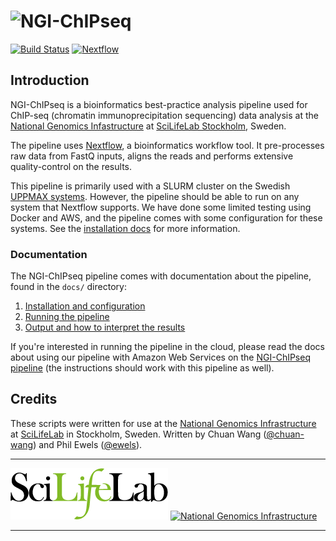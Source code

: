 # ![NGI-ChIPseq](https://raw.githubusercontent.com/SciLifeLab/NGI-ChIPseq/master/docs/images/NGI-ChIPseq_logo.png)

[![Build Status](https://travis-ci.org/SciLifeLab/NGI-ChIPseq.svg?branch=master)](https://travis-ci.org/SciLifeLab/NGI-ChIPseq)
[![Nextflow](https://img.shields.io/badge/nextflow-%E2%89%A50.24.0-brightgreen.svg
)](https://www.nextflow.io/)

## Introduction
NGI-ChIPseq is a bioinformatics best-practice analysis pipeline used for ChIP-seq (chromatin immunoprecipitation sequencing) data analysis at the [National Genomics Infastructure](https://ngisweden.scilifelab.se/) at [SciLifeLab Stockholm](https://www.scilifelab.se/platforms/ngi/), Sweden.

The pipeline uses [Nextflow](https://www.nextflow.io), a bioinformatics workflow tool. It pre-processes raw data from FastQ inputs, aligns the reads and performs extensive quality-control on the results.

This pipeline is primarily used with a SLURM cluster on the Swedish [UPPMAX systems](https://www.uppmax.uu.se). However, the pipeline should be able to run on any system that Nextflow supports. We have done some limited testing using Docker and AWS, and the pipeline comes with some configuration for these systems. See the [installation docs](docs/installation.md) for more information.

### Documentation
The NGI-ChIPseq pipeline comes with documentation about the pipeline, found in the `docs/` directory:

1. [Installation and configuration](docs/installation.md)
2. [Running the pipeline](docs/usage.md)
3. [Output and how to interpret the results](docs/output.md)

If you're interested in running the pipeline in the cloud, please read the docs about using our pipeline with Amazon Web Services on the [NGI-ChIPseq pipeline](https://github.com/SciLifeLab/NGI-ChIPseq/blob/master/docs/amazon_web_services.md) (the instructions should work with this pipeline as well).

## Credits
These scripts were written for use at the [National Genomics Infrastructure](https://portal.scilifelab.se/genomics/)
at [SciLifeLab](http://www.scilifelab.se/) in Stockholm, Sweden.
Written by Chuan Wang ([@chuan-wang](https://github.com/chuan-wang)) and Phil Ewels ([@ewels](https://github.com/ewels)).

---

[![SciLifeLab](https://raw.githubusercontent.com/SciLifeLab/NGI-ChIPseq/master/docs/images/SciLifeLab_logo.png)](http://www.scilifelab.se/)
[![National Genomics Infrastructure](https://raw.githubusercontent.com/SciLifeLab/NGI-ChIPseq/master/docs/images/NGI_logo.png)](https://ngisweden.scilifelab.se/)

---
